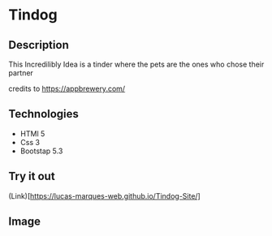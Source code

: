 # Tindog

## Description

This Incredilibly Idea is a tinder where the pets are the ones who chose their partner

credits to  https://appbrewery.com/

## Technologies

* HTMl 5
* Css 3
* Bootstap 5.3

## Try it out

(Link)[https://lucas-marques-web.github.io/Tindog-Site/]


## Image

